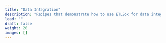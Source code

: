 ```yaml
---
title: "Data Integration"
description: "Recipes that demonstrate how to use ETLBox for data integration."
lead: ""
draft: false
weight: 20
images: []
---
```

